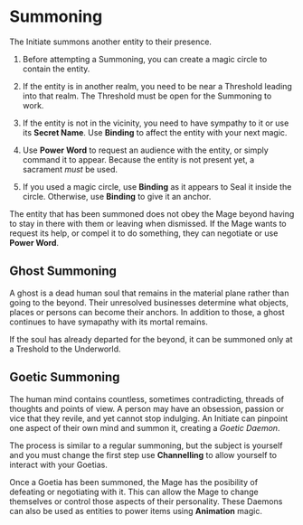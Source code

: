 # Summoning

The Initiate summons another entity to their presence.

1. Before attempting a Summoning, you can create a magic circle to contain the entity. 

1. If the entity is in another realm, you need to be near a Threshold leading into that realm. 
The Threshold must be open for the Summoning to work.

1. If the entity is not in the vicinity, you need to have sympathy to it or use its __Secret Name__. 
Use __Binding__ to affect the entity with your next magic. 

1. Use __Power Word__ to request an audience with the entity, or simply command it to appear. 
Because the entity is not present yet, a sacrament _must_ be used.

1. If you used a magic circle, use __Binding__ as it appears to Seal it inside the circle.
Otherwise, use __Binding__ to give it an anchor. 

The entity that has been summoned does not obey the Mage beyond having to stay in there with them or leaving when dismissed.
If the Mage wants to request its help, or compel it to do something, they can negotiate or use __Power Word__.


## Ghost Summoning

A ghost is a dead human soul that remains in the material plane rather than going to the beyond.
Their unresolved businesses determine what objects, places or persons can become their anchors.
In addition to those, a ghost continues to have symapathy with its mortal remains.

If the soul has already departed for the beyond, it can be summoned only at a Treshold to the Underworld.

## Goetic Summoning

The human mind contains countless, sometimes contradicting, threads of thoughts and points of view.
A person may have an obsession, passion or vice that they revile, and yet cannot stop indulging. 
An Initiate can pinpoint one aspect of their own mind and summon it, creating a _Goetic Daemon_. 

The process is similar to a regular summoning, but the subject is yourself and you must change the first step use __Channelling__ to allow yourself to interact with your Goetias.

Once a Goetia has been summoned, the Mage has the posibility of defeating or negotiating with it. 
This can allow the Mage to change themselves or control those aspects of their personality. 
These Daemons can also be used as entities to power items using __Animation__ magic.

